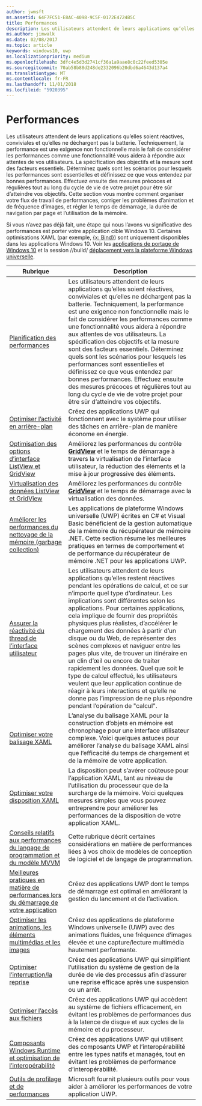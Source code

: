 ```yaml
---
author: jwmsft
ms.assetid: 64F7FC51-E8AC-4098-9C5F-0172E4724B5C
title: Performances
description: Les utilisateurs attendent de leurs applications qu’elles soient réactives, conviviales et qu’elles ne déchargent pas la batterie.
ms.author: jimwalk
ms.date: 02/08/2017
ms.topic: article
keywords: windows10, uwp
ms.localizationpriority: medium
ms.openlocfilehash: 3dfc4e5d3d2741cf36a1a9aae8c0c22feed5305e
ms.sourcegitcommit: 70ab58b88d248de2332096b20dbd6a4643d137a4
ms.translationtype: MT
ms.contentlocale: fr-FR
ms.lasthandoff: 11/01/2018
ms.locfileid: "5920395"
---
```

# <a name="performance"></a>Performances


Les utilisateurs attendent de leurs applications qu’elles soient réactives, conviviales et qu’elles ne déchargent pas la batterie. Techniquement, la performance est une exigence non fonctionnelle mais le fait de considérer les performances comme une fonctionnalité vous aidera à répondre aux attentes de vos utilisateurs. La spécification des objectifs et la mesure sont des facteurs essentiels. Déterminez quels sont les scénarios pour lesquels les performances sont essentielles et définissez ce que vous entendez par bonnes performances. Effectuez ensuite des mesures précoces et régulières tout au long du cycle de vie de votre projet pour être sûr d’atteindre vos objectifs. Cette section vous montre comment organiser votre flux de travail de performances, corriger les problèmes d’animation et de fréquence d’images, et régler le temps de démarrage, la durée de navigation par page et l’utilisation de la mémoire.

Si vous n’avez pas déjà fait, une étape qui nous l’avons vu significative des performances est porter votre application cible Windows 10. Certaines optimisations XAML (par exemple, [{x: Bind}](https://msdn.microsoft.com/library/windows/apps/Mt204783)) sont uniquement disponibles dans les applications Windows 10. Voir les [applications de portage de Windows 10](https://msdn.microsoft.com/library/windows/apps/Mt238321) et la session //build/ [déplacement vers la plateforme Windows universelle](http://channel9.msdn.com/Events/Build/2015/3-741).

| Rubrique | Description |
|-------|-------------|
| [Planification des performances](planning-and-measuring-performance.md) | Les utilisateurs attendent de leurs applications qu’elles soient réactives, conviviales et qu’elles ne déchargent pas la batterie. Techniquement, la performance est une exigence non fonctionnelle mais le fait de considérer les performances comme une fonctionnalité vous aidera à répondre aux attentes de vos utilisateurs. La spécification des objectifs et la mesure sont des facteurs essentiels. Déterminez quels sont les scénarios pour lesquels les performances sont essentielles et définissez ce que vous entendez par bonnes performances. Effectuez ensuite des mesures précoces et régulières tout au long du cycle de vie de votre projet pour être sûr d’atteindre vos objectifs. |
| [Optimiser l’activité en arrière-plan](optimize-background-activity.md) | Créez des applications UWP qui fonctionnent avec le système pour utiliser des tâches en arrière-plan de manière économe en énergie. |
| [Optimisation des options d’interface ListView et GridView](optimize-gridview-and-listview.md) | Améliorez les performances du contrôle [<strong>GridView</strong>](https://msdn.microsoft.com/library/windows/apps/BR242705) et le temps de démarrage à travers la virtualisation de l’interface utilisateur, la réduction des éléments et la mise à jour progressive des éléments. |
| [Virtualisation des données ListView et GridView](listview-and-gridview-data-optimization.md) | Améliorez les performances du contrôle [<strong>GridView</strong>](https://msdn.microsoft.com/library/windows/apps/BR242705) et le temps de démarrage avec la virtualisation des données. |
| [Améliorer les performances du nettoyage de la mémoire (garbage collection)](improve-garbage-collection-performance.md) | Les applications de plateforme Windows universelle (UWP) écrites en C# et Visual Basic bénéficient de la gestion automatique de la mémoire du récupérateur de mémoire .NET. Cette section résume les meilleures pratiques en termes de comportement et de performance du récupérateur de mémoire .NET pour les applications UWP. |
| [Assurer la réactivité du thread de l’interface utilisateur](keep-the-ui-thread-responsive.md) | Les utilisateurs attendent de leurs applications qu’elles restent réactives pendant les opérations de calcul, et ce sur n’importe quel type d’ordinateur. Les implications sont différentes selon les applications. Pour certaines applications, cela implique de fournir des propriétés physiques plus réalistes, d’accélérer le chargement des données à partir d’un disque ou du Web, de représenter des scènes complexes et naviguer entre les pages plus vite, de trouver un itinéraire en un clin d’œil ou encore de traiter rapidement les données. Quel que soit le type de calcul effectué, les utilisateurs veulent que leur application continue de réagir à leurs interactions et qu’elle ne donne pas l’impression de ne plus répondre pendant l’opération de &quot;calcul&quot;. |
| [Optimiser votre balisage XAML](optimize-xaml-loading.md) | L’analyse du balisage XAML pour la construction d’objets en mémoire est chronophage pour une interface utilisateur complexe. Voici quelques astuces pour améliorer l’analyse du balisage XAML ainsi que l’efficacité du temps de chargement et de la mémoire de votre application. | 
| [Optimiser votre disposition XAML](optimize-your-xaml-layout.md) | La disposition peut s’avérer coûteuse pour l’application XAML, tant au niveau de l’utilisation du processeur que de la surcharge de la mémoire. Voici quelques mesures simples que vous pouvez entreprendre pour améliorer les performances de la disposition de votre application XAML. | 
| [Conseils relatifs aux performances du langage de programmation et du modèle MVVM](mvvm-performance-tips.md) | Cette rubrique décrit certaines considérations en matière de performances liées à vos choix de modèles de conception de logiciel et de langage de programmation. |
| [Meilleures pratiques en matière de performances lors du démarrage de votre application](best-practices-for-your-app-s-startup-performance.md) | Créez des applications UWP dont le temps de démarrage est optimal en améliorant la gestion du lancement et de l’activation. |
| [Optimiser les animations, les éléments multimédias et les images](optimize-animations-and-media.md) | Créez des applications de plateforme Windows universelle (UWP) avec des animations fluides, une fréquence d’images élevée et une capture/lecture multimédia hautement performante. |
| [Optimiser l’interruption/la reprise](optimize-suspend-resume.md) | Créez des applications UWP qui simplifient l’utilisation du système de gestion de la durée de vie des processus afin d’assurer une reprise efficace après une suspension ou un arrêt. |
| [Optimiser l’accès aux fichiers](optimize-file-access.md) | Créez des applications UWP qui accèdent au système de fichiers efficacement, en évitant les problèmes de performances dus à la latence de disque et aux cycles de la mémoire et du processeur. |
| [Composants Windows Runtime et optimisation de l’interopérabilité](windows-runtime-components-and-optimizing-interop.md) | Créez des applications UWP qui utilisent des composants UWP et l’interopérabilité entre les types natifs et managés, tout en évitant les problèmes de performance d’interopérabilité. |
| [Outils de profilage et de performances](tools-for-profiling-and-performance.md) | Microsoft fournit plusieurs outils pour vous aider à améliorer les performances de votre application UWP.|

